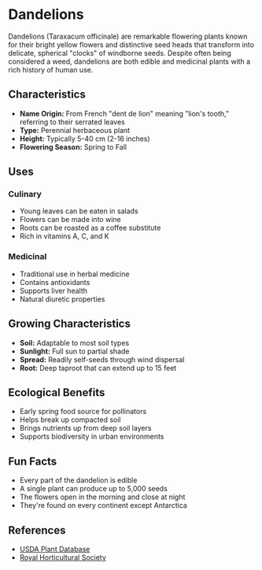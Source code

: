 # Dandelions

Dandelions (Taraxacum officinale) are remarkable flowering plants known for their bright yellow flowers and distinctive seed heads that transform into delicate, spherical "clocks" of windborne seeds. Despite often being considered a weed, dandelions are both edible and medicinal plants with a rich history of human use.

## Characteristics

- **Name Origin:** From French "dent de lion" meaning "lion's tooth," referring to their serrated leaves
- **Type:** Perennial herbaceous plant
- **Height:** Typically 5-40 cm (2-16 inches)
- **Flowering Season:** Spring to Fall

## Uses

### Culinary

- Young leaves can be eaten in salads
- Flowers can be made into wine
- Roots can be roasted as a coffee substitute
- Rich in vitamins A, C, and K

### Medicinal

- Traditional use in herbal medicine
- Contains antioxidants
- Supports liver health
- Natural diuretic properties

## Growing Characteristics

- **Soil:** Adaptable to most soil types
- **Sunlight:** Full sun to partial shade
- **Spread:** Readily self-seeds through wind dispersal
- **Root:** Deep taproot that can extend up to 15 feet

## Ecological Benefits

- Early spring food source for pollinators
- Helps break up compacted soil
- Brings nutrients up from deep soil layers
- Supports biodiversity in urban environments

## Fun Facts

- Every part of the dandelion is edible
- A single plant can produce up to 5,000 seeds
- The flowers open in the morning and close at night
- They're found on every continent except Antarctica

## References

- [USDA Plant Database](https://plants.usda.gov/home/plantProfile?symbol=TAOF)
- [Royal Horticultural Society](https://www.rhs.org.uk)
